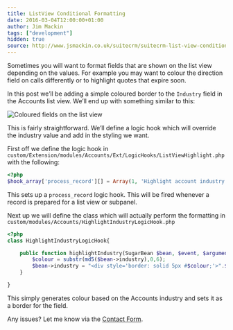 ```yaml
---
title: ListView Conditional Formatting
date: 2016-03-04T12:00:00+01:00
author: Jim Mackin
tags: ["development"]
hidden: true
source: http://www.jsmackin.co.uk/suitecrm/suitecrm-list-view-conditional-formatting/
---
```


Sometimes you will want to format fields that are shown on the list view
depending on the values. For example you may want to colour the
direction field on calls differently or to highlight quotes that expire
soon.

In this post we’ll be adding a simple coloured border to the
`Industry` field in the Accounts list view. We’ll end up with
something similar to this:

![Coloured fields on the list view](/images/en/community/02IndustryColours.png)

This is fairly straightforward. We’ll define a logic hook which will
override the industry value and add in the styling we want.

First off we define the logic hook in
`custom/Extension/modules/Accounts/Ext/LogicHooks/ListViewHighlight.php`
with the following:

```php
<?php
$hook_array['process_record'][] = Array(1, 'Highlight account industry', 'custom/modules/Accounts/HighlightIndustryLogicHook.php','HighlightIndustryLogicHook', 'highlightIndustry');
```

This sets up a `process_record` logic hook. This will be fired whenever
a record is prepared for a list view or subpanel.

Next up we will define the class which will actually perform the
formatting in `custom/modules/Accounts/HighlightIndustryLogicHook.php`

```php
<?php
class HighlightIndustryLogicHook{

    public function highlightIndustry(SugarBean $bean, $event, $arguments){
        $colour = substr(md5($bean->industry),0,6);
        $bean->industry = "<div style='border: solid 5px #$colour;'>".$bean->industry."</div>";
    }

}
```

This simply generates colour based on the Accounts industry and sets it
as a border for the field.

Any issues? Let me know via the [Contact Form](http://www.jsmackin.co.uk/contact/).
